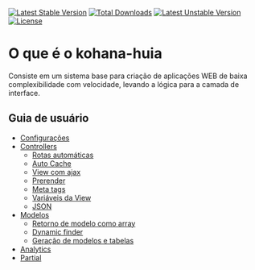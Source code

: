 [![Latest Stable Version](https://poser.pugx.org/huiancg/kohana-huia/v/stable)](https://packagist.org/packages/huiancg/kohana-huia) [![Total Downloads](https://poser.pugx.org/huiancg/kohana-huia/downloads)](https://packagist.org/packages/huiancg/kohana-huia) [![Latest Unstable Version](https://poser.pugx.org/huiancg/kohana-huia/v/unstable)](https://packagist.org/packages/huiancg/kohana-huia) [![License](https://poser.pugx.org/huiancg/kohana-huia/license)](https://packagist.org/packages/huiancg/kohana-huia)

# O que é o kohana-huia
Consiste em um sistema base para criação de aplicações WEB de baixa complexibilidade com velocidade, levando a lógica para a camada de interface.

## Guia de usuário
- [Configurações](https://github.com/huiancg/kohana-huia/blob/master/guide/kohana-huia/bootstrap.md)
- [Controllers](https://github.com/huiancg/kohana-huia/blob/master/guide/kohana-huia/controller.md)
    + [Rotas automáticas](https://github.com/huiancg/kohana-huia/blob/master/guide/kohana-huia/controller/rotes.md)
    + [Auto Cache](https://github.com/huiancg/kohana-huia/blob/master/guide/kohana-huia/controller/cache.md)
    + [View com ajax](https://github.com/huiancg/kohana-huia/blob/master/guide/kohana-huia/controller/ajax.md)
    + [Prerender](https://github.com/huiancg/kohana-huia/blob/master/guide/kohana-huia/controller/prerender.md)
    + [Meta tags](https://github.com/huiancg/kohana-huia/blob/master/guide/kohana-huia/controller/meta_tags.md)
    + [Variáveis da View](https://github.com/huiancg/kohana-huia/blob/master/guide/kohana-huia/controller/vars.md)
    + [JSON](https://github.com/huiancg/kohana-huia/blob/master/guide/kohana-huia/controller/json.md)
- [Modelos](https://github.com/huiancg/kohana-huia/blob/master/guide/kohana-huia/orm.md)
	+ [Retorno de modelo como array](https://github.com/huiancg/kohana-huia/blob/master/guide/kohana-huia/orm/all_as_array.md)
    + [Dynamic finder](https://github.com/huiancg/kohana-huia/blob/master/guide/kohana-huia/orm/dynamic_finder.md)
	+ [Geração de modelos e tabelas](https://github.com/huiancg/kohana-huia/blob/master/guide/kohana-huia/orm/autogen.md)
- [Analytics](https://github.com/huiancg/kohana-huia/blob/master/guide/kohana-huia/analytics.md)
- [Partial](https://github.com/huiancg/kohana-huia/blob/master/guide/kohana-huia/partial.md)
